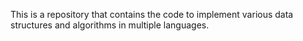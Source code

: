 This is a repository that contains the code to implement various data structures and algorithms in multiple languages.
